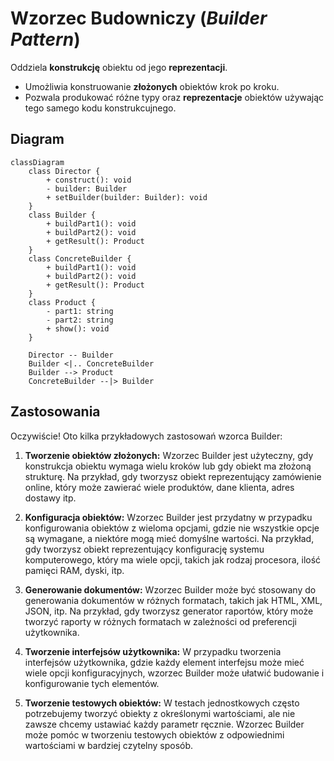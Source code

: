 # Wzorzec Budowniczy (_Builder Pattern_)

Oddziela **konstrukcję** obiektu od jego **reprezentacji**.

- Umożliwia konstruowanie **złożonych** obiektów krok po kroku.
- Pozwala produkować różne typy oraz **reprezentacje** obiektów używając tego samego kodu konstrukcujnego.

## Diagram

```mermaid
classDiagram
    class Director {
        + construct(): void
        - builder: Builder
        + setBuilder(builder: Builder): void
    }
    class Builder {
        + buildPart1(): void
        + buildPart2(): void
        + getResult(): Product
    }
    class ConcreteBuilder {
        + buildPart1(): void
        + buildPart2(): void
        + getResult(): Product
    }
    class Product {
        - part1: string
        - part2: string
        + show(): void
    }

    Director -- Builder
    Builder <|.. ConcreteBuilder
    Builder --> Product
    ConcreteBuilder --|> Builder
```

## Zastosowania


Oczywiście! Oto kilka przykładowych zastosowań wzorca Builder:

1. **Tworzenie obiektów złożonych:** Wzorzec Builder jest użyteczny, gdy konstrukcja obiektu wymaga wielu kroków lub gdy obiekt ma złożoną strukturę. Na przykład, gdy tworzysz obiekt reprezentujący zamówienie online, który może zawierać wiele produktów, dane klienta, adres dostawy itp.

2. **Konfiguracja obiektów:** Wzorzec Builder jest przydatny w przypadku konfigurowania obiektów z wieloma opcjami, gdzie nie wszystkie opcje są wymagane, a niektóre mogą mieć domyślne wartości. Na przykład, gdy tworzysz obiekt reprezentujący konfigurację systemu komputerowego, który ma wiele opcji, takich jak rodzaj procesora, ilość pamięci RAM, dyski, itp.

3. **Generowanie dokumentów:** Wzorzec Builder może być stosowany do generowania dokumentów w różnych formatach, takich jak HTML, XML, JSON, itp. Na przykład, gdy tworzysz generator raportów, który może tworzyć raporty w różnych formatach w zależności od preferencji użytkownika.

4. **Tworzenie interfejsów użytkownika:** W przypadku tworzenia interfejsów użytkownika, gdzie każdy element interfejsu może mieć wiele opcji konfiguracyjnych, wzorzec Builder może ułatwić budowanie i konfigurowanie tych elementów.

5. **Tworzenie testowych obiektów:** W testach jednostkowych często potrzebujemy tworzyć obiekty z określonymi wartościami, ale nie zawsze chcemy ustawiać każdy parametr ręcznie. Wzorzec Builder może pomóc w tworzeniu testowych obiektów z odpowiednimi wartościami w bardziej czytelny sposób.